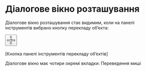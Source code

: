 # Діалогове вікно розташування #
Діалогове вікно розташування стає видимим, коли на панелі інструментів вибрано кнопку перекладу об’єкта:

![objectShiftButton](objectShiftButton.jpg) 

[Кнопка панелі інструментів перекладу об’єктів]

Діалогове вікно має чотири окремі вкладки:
Переведення миші

